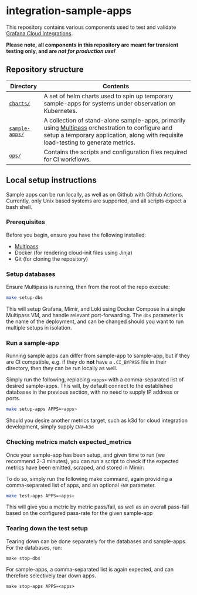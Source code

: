 # integration-sample-apps

This repository contains various components used to test and validate [Grafana Cloud Integrations](https://grafana.com/docs/grafana-cloud/what-are/integrations/).

**Please note, all components in this repository are meant for transient testing only, and are _not for production use!_**

## Repository structure
| Directory             | Contents          |
|-----------------------|-------------------|
|[`charts/`](charts/) | A set of helm charts used to spin up temporary sample-apps for systems under observation on Kubernetes. |
|[`sample-apps/`](sample-apps/) | A collection of stand-alone sample-apps, primarily using [Multipass](https://multipass.run/) orchestration to configure and setup a temporary application, along with requisite load-testing to generate metrics. |
|[`ops/`](ops/) | Contains the scripts and configuration files required for CI workflows. |


## Local setup instructions
Sample apps can be run locally, as well as on Github with Github Actions.
Currently, only Unix based systems are supported, and all scripts expect a bash shell.

### Prerequisites

Before you begin, ensure you have the following installed:

- [Multipass](https://multipass.run/)
- Docker (for rendering cloud-init files using Jinja)
- Git (for cloning the repository)

### Setup databases

Ensure Multipass is running, then from the root of the repo execute:
```sh 
make setup-dbs
```

This will setup Grafana, Mimir, and Loki using Docker Compose in a single Multipass VM, and handle relevant port-forwarding. The `dbs` parameter is the name of the deployment, and can be changed should you want to run multiple setups in isolation.

### Run a sample-app
Running sample apps can differ from sample-app to sample-app, but if they are CI compatible, e.g. if they do **not** have a `.CI_BYPASS` file in their directory, then they can be run locally as well.

Simply run the following, replacing `<apps>` with a comma-separated list of desired sample-apps. This will, by default connect to the established databases in the previous section, with no need to supply IP address or ports.

```sh
make setup-apps APPS=<apps>
```

Should you desire another metrics target, such as k3d for cloud integration development, simply supply `ENV=k3d`

### Checking metrics match expected_metrics

Once your sample-app has been setup, and given time to run (we recommend 2-3 minutes), you can run a script to check if the expected metrics have been emitted, scraped, and stored in Mimir:

To do so, simply run the following make command, again providing a comma-separated list of apps, and an optional `ENV` parameter.
```sh
make test-apps APPS=<apps>
```
This will give you a metric by metric pass/fail, as well as an overall pass-fail based on the configured pass-rate for the given sample-app

### Tearing down the test setup

Tearing down can be done separately for the databases and sample-apps.
For the databases, run:
```shell
make stop-dbs
```

For sample-apps, a comma-separated list is again expected, and can therefore selectively tear down apps.
```shell
make stop-apps APPS=<apps>
```